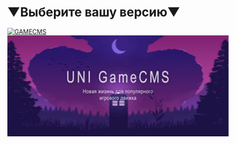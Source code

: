 ﻿# ▼Выберите вашу версию▼

[![GAMECMS](https://camo.githubusercontent.com/66845d8e8def46a6cc872a65892e5eba296d24f055912f26ad0c94aaa1677f6a/68747470733a2f2f67616d65636d732e72752f73746f726167652f73637265656e732f6d696e6961747572652e6a7067)](https://github.com/twileck/gameCMSmodule/tree/master/gamecms) 
[![UNIGAMECMS](./unigamecms.jpg)](https://github.com/twileck/gameCMSmodule/tree/master/unigamecms)